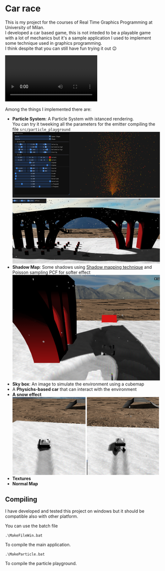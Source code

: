 # Car race
This is my project for the courses of Real Time Graphics Programming at University of Milan.   
I developed a car based game, this is not inteded to be a playable game with a lot of mechanics but it's a sample application I used to implement some technique used in graphics programming.   
I think despite that you can still have fun trying it out :wink:   

![video](./img/video.mp4)


Among the things I implemented there are:
- **Particle System**: A Particle System with istanced rendering.   
You can try it tweeking all the parameters for the emitter compiling the file `src/particle_playground`
![playground](./img/playground.png)
![falling-snow](./img/falling-snow.png)
- **Shadow Map**: Some shadows using [Shadow mapping technique](https://en.wikipedia.org/wiki/Shadow_mapping) and Poisson sampling PCF for softer effect ![shadow](./img/shadow.png)
- **Sky box**: An image to simulate the environment using a cubemap
- A **Physichs-based car** that can interact with the environment 
- **A snow effect** ![snow](./img/snow-difference.png)
- **Textures**
- **Normal Map**


## Compiling
I have developed and tested this project on windows but it should be compatible also with other platform.  

You can use the batch file   
```
.\MakeFileWin.bat
```   
To compile the main application.   
    
    
```
.\MakeParticle.bat
```   
To compile the particle playground.   




